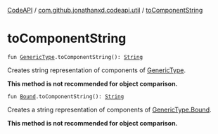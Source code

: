 [CodeAPI](../index.md) / [com.github.jonathanxd.codeapi.util](index.md) / [toComponentString](.)

# toComponentString

`fun `[`GenericType`](../com.github.jonathanxd.codeapi.type/-generic-type/index.md)`.toComponentString(): `[`String`](https://kotlinlang.org/api/latest/jvm/stdlib/kotlin/-string/index.html)

Creates string representation of components of [GenericType](../com.github.jonathanxd.codeapi.type/-generic-type/index.md).

**This method is not recommended for object comparison.**

`fun `[`Bound`](../com.github.jonathanxd.codeapi.type/-generic-type/-bound/index.md)`.toComponentString(): `[`String`](https://kotlinlang.org/api/latest/jvm/stdlib/kotlin/-string/index.html)

Creates a string representation of components of [GenericType.Bound](../com.github.jonathanxd.codeapi.type/-generic-type/-bound/index.md).

**This method is not recommended for object comparison.**

